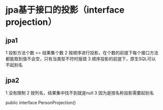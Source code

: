# jpa基于接口的投影（interface projection）



## jpa1

1 投影方法个数 <= 结果集个数
2 按顺序进行投影，在个数的前提下每个接口方法都能取到值不会空，只有当类型不符时报错
3 顺序投影的前提下，原生SQL可以不起别名

## jpa2

1 没有限制
2 按列名，结果集中找不到就是null
3 因为是按名称投影需要起别名

public interface PersonProjection()